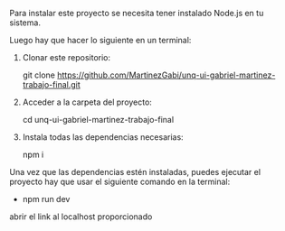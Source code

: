 Para instalar este proyecto se necesita tener instalado Node.js en tu sistema.

Luego hay que hacer lo siguiente en un terminal:

1. Clonar este repositorio:

    git clone https://github.com/MartinezGabi/unq-ui-gabriel-martinez-trabajo-final.git

2.  Acceder a la carpeta del proyecto:

    cd unq-ui-gabriel-martinez-trabajo-final

3.  Instala todas las dependencias necesarias:

    npm i


Una vez que las dependencias estén instaladas, puedes ejecutar el proyecto hay que usar el siguiente comando en la terminal:

- npm run dev

abrir el link al localhost proporcionado